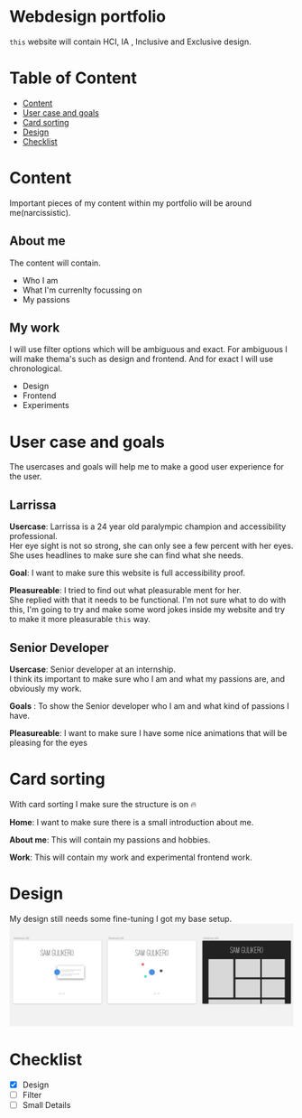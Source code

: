 # Webdesign portfolio
`this` website will contain HCI, IA , Inclusive and Exclusive design.

# Table of Content
- [Content](#content)
- [User case and goals](#user-case-and-goals)
- [Card sorting](#card-sorting)
- [Design](#design)
- [Checklist](#checklist)


# Content
Important pieces of my content within my portfolio will be around me(narcissistic).

## About me
The content will contain.
- Who I am
- What I'm currenlty focussing on
- My passions

## My work
I will use filter options which will be ambiguous and exact. For ambiguous I will make thema's such as design and frontend. And for exact I will use chronological.

- Design
- Frontend
- Experiments

# User case and goals
The usercases and goals will help me to make a good user experience for the user.
## Larrissa
**Usercase**: Larrissa is a 24 year old paralympic champion and accessibility professional.  
Her eye sight is not so strong, she can only see a few percent with her eyes.  
She uses headlines to make sure she can find what she needs.

**Goal**: I want to make sure this website is full accessibility proof.

**Pleasureable**: I tried to find out what pleasurable ment for her.  
She replied with that it needs to be functional. I'm not sure  what to do with this, I'm going to try and make some  word jokes inside my website and try to make it more pleasurable `this` way.

## Senior Developer
**Usercase**: Senior developer at an internship.  
I think its important to make sure who I am and what my  passions are, and obviously my work.

**Goals** : To show the Senior developer who I am and what kind of passions I have.

**Pleasureable**: I want to make sure I have some nice animations that will be pleasing for the eyes

# Card sorting
With card sorting I make sure the structure is on :fire:

**Home**:
I want to make sure there is a small introduction about me.

**About me**: This will contain my passions and hobbies.

**Work**: This will contain my work and experimental frontend work.

# Design
My design still needs some fine-tuning
I got my base setup.
![design](design.png)

# Checklist
- [x] Design
- [ ] Filter
- [ ] Small Details
